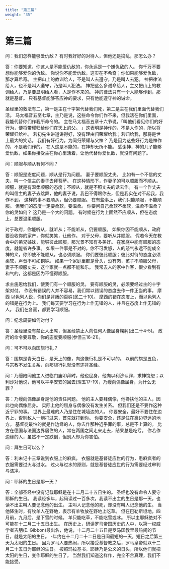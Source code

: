 ```yaml
---
title: "第三篇"
weight: "35"
---
```


# 第三篇


问：我们怎样能够爱仇敌？
有时我好好的对待人，但他还是捣乱，那怎么办？

答：你要知道，你这人是不能爱仇敌的，你永远是一个嫌仇敌的人。
你千万不要想你能够爱你的仇敌。
你说你不能爱仇敌，这实在不希奇；你如果能够爱仇敌，那才算希奇。
主把山上的教训给人，不是叫人去遵守，乃是叫人去犯。
神把律法给人，也不是叫人遵守，乃是叫人犯法。
神把这么多诫命给人，主又把山上的教训给人，乃是要显明给人看，人是作不来的。
神的律法只有一个人能够作到，那就是基督。
只有基督能够答应神的要求，只有他能遵守神的诫命。

圣经里的救法有二，第一是主在十字架代替我们死，第二是主在我们里面代替我们活。
马太福音五至七章，主乃是说，这些命令你们作不来，但我活在你们里面，我能代替你们作我所命令的。
主在马太福音五章十六节说，「叫他们看见你们的好行为，便将带耀归给你们在天上的父。
」这表明是神作的，不是人作的，所以将荣耀归给神。
若初先生讲道讲得好，没有理由归荣耀给我；若归给我，那将是世上最大的笑话。
我们有好行为，为同归荣耀与父神？
乃是因为这些好行为是神作的，不是我们作的。
在人这是不能的，在神却无所不能。
感谢神，神的儿子能够爱仇敌，如果你接受主在你心里活着，让他代替你爱仇敌，就没有问题了。

问：顺服与顺从有何不同？

答：顺服是态度问题，顺从是行为问题。
妻子要顺服丈夫。
比如有一个不信的丈夫，叫一个信主的妻子去拜菩萨。
在这种情形下，作妻子的可以顺服而不顺从。
顺服，就是有温柔顺服的态度；不顺从，就是不照丈夫的话去作。
有一个作丈夫的叫信主的妻子去跳舞，他的妻子说，我巴不得跟你去，但是我实在对不起我，我作不到。
这样的事不要顺从，但仍要顺服。
在有些事上，我们只能顺服，不能顺服。
但我们的态度一定要柔软，要温柔。
你要问自己柔软不柔软，温柔不温柔？
你的灵如何？
这乃是一个大的问题。
有时候在行为上固然不应顺从，但在态度上，总要温柔顺服。

对于政府，你能听从，就听从；不能听从，仍要顺服。
如果你因不能顺从，政府要没收你的家产，你就笑笑，让他作。
对于父母，要听从并顺服。
假若今天在教会中的弟兄姊妹，能够彼此顺服，那光景不知有多美好。
在家庭中能有顺服的态度，就能省许多事。
如果一件事是不对的，你不可发怒，人的怒气永远不能成全神的义，你即使不能顺从，也必须顺服。
你们要彼此顺服；彼此对待的态度必须柔软，声音不可如铜钟。
如果一个家庭里都是骨头，没有肉，孩子不顺服父母，妻子不顺服丈夫，这个家就一点都不能和乐。
我常去人的家中作客，很少看到有和气的，这都是因为不懂得顺服。

求主施恩给我们，使我们有一个顺服的灵。
要有顺服的灵，必须要经过主的十字架对付。
作没有错误的人并不容易，我们常以错误的态度去作一件正当的事。
摩西 以色列人说，你们是背叛的百姓(民二十10)。
摩西的错在态度上，而以色列人的错是在行为上。
我们每天要学习在行为上作无错的人，并且在态度上作无错的人。
我们在各面，都要学习顺服。

问：纪念周要如何对付？

答：圣经里没有禁止人出席，但圣经禁止人向任何人像屈身鞠躬(出二十4-5)。
政府的命令要尊敬，你的态度要顺服(参但三16-21)。

问：可不可以向国旗行礼？

答：国旗是青天白日，是天上的像，向这像行礼是不可以的。
以前的旗是五色，与宗教不发生关系，向那旗行礼就没有违背圣经。

问：乃缦陪同他主人进临门庙叩拜时，他也屈身，他向以利沙认罪，求神饶恕；以利沙对他说，他可以平平安安的回去(珥五17-19)，乃缦向偶像屈身，为什么无罪？

答：乃缦向偶像屈身是他的责任问题。
他的主人要拜偶像，他搀扶他的主人，因此也向偶像屈身。
实际上他的屈身与偶像没有发生关系。
但我们还是不要作这种近乎罪的事。
世界上最难的人乃是住在城墙边的人。
你要安全，最好不要住在边界上，否则敌人一炮打过来，首先就打到你。
你要安全，还是住在离边界远的地方。
基督徒最怕的就是作边缘的人，你去作那种近乎罪的事，总是不上算的。
比方在德国与法国边界居住的人，常在两国之间走来走去，结果总是吃亏。
你若作边缘的人，虽然不一定跌倒，但别人却为你害怕。

问：拜生日可以么？

答：利未记十三章说到衣服上的麻疯。
衣服就是基督徒应世的行为，患麻疯者的衣服需要过火与过水。
过火与过水的原则，就是基督徒应世的行为需要经过审判与洁净。

问：耶稣的生日是那一天？

答：全部圣经中没有记载耶稣是在十二月二十五日生的。
圣经也没有命令人要守耶稣的生日。
我读经多年，起码读过一百多次，我读不出主的生日是那一天，也读不出主叫人要记念他的出生。
主叫人记念他的死，却没有叫人记念他的生。
当他降生时，有牧羊人在野地，表示有羊牧放在野地上吃草。
但在巴勒斯坦地，四月前，九月后，是下雪的时候。
羊只能吃草，不能吃雪或冰。
所以主耶稣绝对不可能在十二月二十五日出生。
在历史上，研读罗马帝国历史的人中，以第一权威学者吉朋(E. Gibbon)最出名，他说，十二月二十五日是罗马国教里最热闹的节日，就是太阳的生日。
-年约在十二月二十二日是日间最短的一天，短日之后第三天为太阳的生日。
因为罗马人要热闹，所以接受基督教之后，罗马皇帝就以十二月二十五日为耶稣的生日。
按照玛拉基书，耶稣乃是公义的日头，所以他们就把太阳的生日，变作耶稣的生日了。
当然我们知道这样作，完全不合真理，我们不能接受。
